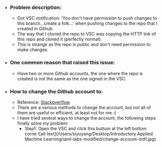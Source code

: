 - ### Problem description:
  - Got VSC notification: 'You don't have permission to push changes to this branch...create a folk...' when pushing changes to the repo that I created in Github.
  - The way that I cloned the repo to VSC was copying the HTTP link of this repo and cloned it (perfectly normal). 
  - This is strange as the repo is public and don't need permission to make changes.
- ### One common reason that raised this issue:
  - Have two or more Github accounts, the one where the repo is created is not the same as the one signed in the VSC.
- ### How to change the Github account to:
  - Reference: [Stackoverflow](https://stackoverflow.com/questions/42318673/changing-the-git-user-inside-visual-studio-code)
  - There are a various methods to change the account, but not all of them are useful or efficient, at least not for me :( 
  - I have tried several ways to change the account, the following steps finally solve my problem:
    - Step1: Open the VSC and click this buttom at the left bottom corne
      ![alt text](/Users/siyuyang/Desktop/Introductory Applied Machine Learning/iaml-labs-modified/change-account-md1.jpg)
